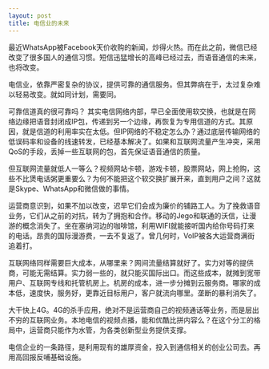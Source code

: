 ```yaml
---
layout: post
title: 电信业的未来
---
```

最近WhatsApp被Facebook天价收购的新闻，炒得火热。而在此之前，微信已经改变了很多国人的通信习惯。短信迅猛增长的高峰已经过去，而语音通信的未来，也将改变。

电信业，依靠严密复杂的协议，提供可靠的通信服务。但其弊病在于，太过复杂难以轻易改变。就如同计划，需要同。

可靠信道真的很可靠吗？
其实电信网络内部，早已全面使用软交换，也就是在网络边缘把语音封闭成IP包，传递到另一个边缘，再恢复为专用信道的方式。其原因，就是信道的利用率实在太低。但IP网络的不稳定怎么办？通过底层传输网络的低误码率和设备的线速转发，已经基本解决了。如果和互联网流量产生冲突，采用QoS的手段，丢掉一些互联网的包，首先保证语音通信的质量。

但互联网流量就低人一等么？视频网站卡顿，游戏卡顿，股票网站，网上抢购，这些不比煲电话粥更重要么？为何不能把这个软交换扩展开来，直到用户之间？这就是Skype、WhatsApp和微信做的事情。

运营商意识到，如果不加以改变，迟早它们会成为廉价的铺路工人。为了挽救语音业务，它们从之前的对抗，转为了拥抱和合作。移动的Jego和联通的沃信，让漫游的概念消失了。坐在塞纳河边的咖啡馆，利用WIFI就能接听国内给你号码打来的电话。昂贵的国际漫游费，一去不复返了。曾几何时，VoIP被各大运营商满街追着打。

互联网络同样需要巨大成本，从哪里来？网间流量结算就好了。实力对等的提供商，可能无需结算。实力弱一些的，就只能买国际出口。而这些成本，就摊到宽带用户、互联网专线和托管机房上。机房的成本，进一步分摊到云服务商。哪家的成本低，速度快，服务好，更靠近目标用户，客户就流向哪里。垄断的暴利消失了。

大干快上4G。4G的杀手应用，绝对不是运营商自己的视频通话等业务，而是层出不穷的互联网业务。本地电信的视频点播，能和优酷比拼内容么？在这个分工的格局中，运营商只能作为水管，为各类创新型业务提供支撑。

电信企业的一条路径，是利用现有的雄厚资金，投入到通信相关的创业公司去。再用高回报反哺基础设施。